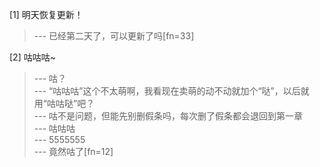 
[1] 明天恢复更新！
>--- 已经第二天了，可以更新了吗[fn=33]<br>

[2] 咕咕咕~
>--- 咕？<br>
>--- “咕咕咕”这个不太萌啊，我看现在卖萌的动不动就加个“哒”，以后就用“咕咕哒”吧？<br>
>--- 咕不是问题，但能先别删假条吗，每次删了假条都会退回到第一章<br>
>--- 咕咕咕<br>
>--- 5555555<br>
>--- 竟然咕了[fn=12]<br>
